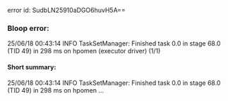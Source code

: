 error id: SudbLN25910aDGO6huvH5A==
### Bloop error:

25/06/18 00:43:14 INFO TaskSetManager: Finished task 0.0 in stage 68.0 (TID 49) in 298 ms on hpomen (executor driver) (1/1)
#### Short summary: 

25/06/18 00:43:14 INFO TaskSetManager: Finished task 0.0 in stage 68.0 (TID 49) in 298 ms on hpomen ...